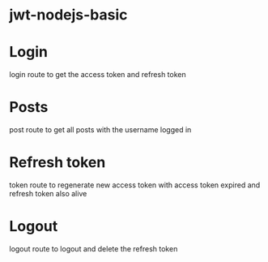# jwt-nodejs-basic

# Login
login route to get the access token and refresh token

# Posts
post route to get all posts with the username logged in

# Refresh token
token route to regenerate new access token with access token expired and refresh token also alive

# Logout
logout route to logout and delete the refresh token